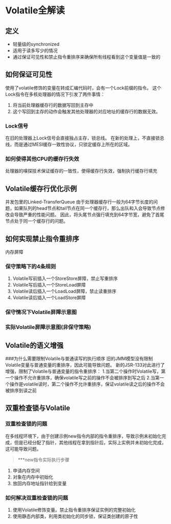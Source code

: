 # Volatile全解读

## 定义
- 轻量级的synchronized
- 适用于读多写少的情况
- 通过保证可见性和禁止指令重排序来确保所有线程看到这个变量值是一致的

## 如何保证可见性
使用了volatile修饰的变量在转成汇编代码时，会有一个Lock前缀的指令。
这个Lock指令在多核处理器的情况下引发了两件事情：
1. 将当前处理器缓存行的数据写回到主存中
2. 这个写回到主存的动作会触发其他处理器的对应地址的缓存行的数据无效。

### Lock信号
在旧的处理器上Lock信号会直接独占主存，锁总线。
在新的处理上，不直接锁总线，而是通过MESI缓存一致性协议，只锁定缓存上所在的区域。

### 如何使得其他CPU的缓存行失效
处理器的嗅探技术保证缓存的一致性，使得缓存行失效，强制执行缓存行填充

## Volatile缓存行优化示例
并发包里的Linked-TransferQueue
由于处理器缓存行一般为64字节长度的问题，如果队列的head节点和tail节点在同一个缓存行，那么出队和入会导致节点修改会导致严重的性能问题。
因此，将头尾节点强行填充到64字节宽，避免了首尾节点处于同一个缓存行的问题。

## 如何实现禁止指令重排序
内存屏障

### 保守策略下的4条规则
1. Volatile写前插入一个StoreStore屏障，禁止写重排序
2. Volatile写后插入一个StoreLoad屏障
3. Volatile读后插入一个LoadLoad屏障，禁止读重排序
4. Volatile读后插入一个LoadStore屏障

### 保守情况下Volatile屏障示意图

### 实际Volatile屏障示意图(非保守策略)

## Volatile的语义增强
###为什么需要限制Volatile与普通读写的执行顺序
旧的JMM模型没有限制Volatile变量与普通变量的重排序，因此可能导致问题。
新的JSR-133对此进行了增强，限制了Volatile与普通变量的指令重排序：
1.当第二个操作时Volatile写，第一个操作不允许重排序，确保volatile写之前的操作不会被排序到写之后
2.当第一个操作是volatile读时，第二个操作不允许重排序，保证volatile读之后的操作不会被排序到读之前

## 双重检查锁与Volatile
### 双重检查锁的问题
在多线程环境下，由于创建示例new指令内部的指令重排序，导致示例未初始化完成，但是已经分配了指针，其他线程在拿到指针后，实际上实例并未初始化完成，这可能导致问题。

> ***new指令实际执行步骤

1. 申请内存空间
2. 对象在内存中初始化
3. 放回内存地址指针给到变量

### 如何解决双重检查锁的问题
1. 使用Volatile修饰变量。禁止指令重排序保证实例的完整初始化
2. 使用静态内部类，利用类初始化的同步锁，保证类创建的原子性
